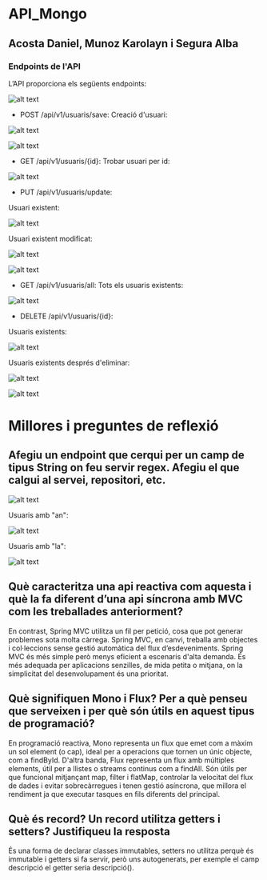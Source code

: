 # API_Mongo
## Acosta Daniel, Munoz Karolayn i Segura Alba

### Endpoints de l'API
L’API proporciona els següents endpoints:

![alt text](images/image.png)

- POST /api/v1/usuaris/save:
Creació d'usuari:

![alt text](images/image2.png)

![alt text](images/image3.png)

- GET /api/v1/usuaris/{id}:
Trobar usuari per id:

![alt text](images/image4.png)

- PUT /api/v1/usuaris/update:

Usuari existent:

![alt text](images/image5.png)

Usuari existent modificat:

![alt text](images/image6.png)

![alt text](images/image7.png)

- GET /api/v1/usuaris/all:
Tots els usuaris existents:

![alt text](images/image9.png)

- DELETE /api/v1/usuaris/{id}:

Usuaris existents:

![alt text](images/image8.png)

Usuaris existents després d'eliminar:

![alt text](images/image10.png)

![alt text](images/image11.png)

# Millores i preguntes de reflexió
## Afegiu un endpoint que cerqui per un camp de tipus String on feu servir regex. Afegiu el que calgui al servei, repositori, etc.

![alt text](images/image12.png)

Usuaris amb "an":

![alt text](images/image13.png)

Usuaris amb "la":

![alt text](images/image14.png)


## Què caracteritza una api reactiva com aquesta i què la fa diferent d’una api síncrona amb MVC com les treballades anteriorment?

En contrast, Spring MVC utilitza un fil per petició, cosa que pot generar problemes sota molta càrrega. Spring MVC, en canvi, treballa amb objectes i col·leccions sense gestió automàtica del flux dʼesdeveniments. Spring MVC és més simple però menys eficient a escenaris d'alta demanda. És més adequada per aplicacions senzilles, de mida petita o mitjana, on la simplicitat del desenvolupament és una prioritat.

## Què signifiquen Mono i Flux? Per a què penseu que serveixen i per què són útils en aquest tipus de programació?

En programació reactiva, Mono<T> representa un flux que emet com a màxim un sol element (o cap), ideal per a operacions que tornen un únic objecte, com a findById. D'altra banda, Flux<T> representa un flux amb múltiples elements, útil per a llistes o streams continus com a findAll.
Són útils per que funcional mitjançant map, filter i flatMap, controlar la velocitat del flux de dades i evitar sobrecàrregues i tenen gestió asíncrona, que millora el rendiment ja que executar tasques en fils diferents del principal.

## Què és record? Un record utilitza getters i setters? Justifiqueu la resposta

És una forma de declarar classes immutables, setters no utilitza perquè és immutable i getters si fa servir, però uns autogenerats, per exemple el camp descripció el getter seria descripció().
